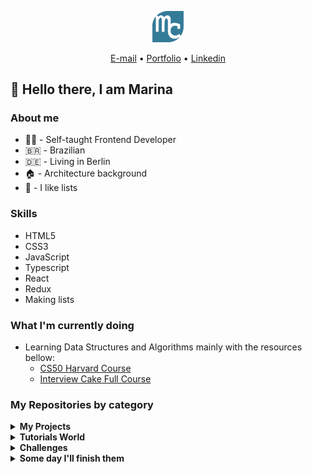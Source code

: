 <p align="center"><a href="https://marinafroes.github.io/Portfolio/" target="_blank"><img src="./mylogo.svg" alt="logo" title="logo" width="50"></a></p>
<p align="center">
  <a href="mailto:facosta.marina@gmail.com">E-mail</a> •
  <a href="https://marinafroes.github.io/Portfolio/" target="_blank">Portfolio</a> •
  <a href="https://www.linkedin.com/in/marina-froes-a-costa/" target="_blank">Linkedin</a>
</p>

## 👋 Hello there, I am Marina

### About me
  * 👩‍💻 - Self-taught Frontend Developer
  * 🇧🇷 - Brazilian
  * 🇩🇪 - Living in Berlin
  * 🏠 - Architecture background
  * 📝 - I like lists

### Skills
  * HTML5
  * CSS3
  * JavaScript
  * Typescript
  * React
  * Redux
  * Making lists

### What I'm currently doing 

  * Learning Data Structures and Algorithms mainly with the resources bellow:
    * [CS50 Harvard Course](https://cs50.harvard.edu/x/2020/)
    * [Interview Cake Full Course](https://www.interviewcake.com/)

### My Repositories by category

<details>
  <summary><strong>My Projects</strong></summary>

  | Title | Description | Technologies |
  |-------|-------------|--------------|
  | [Event Planner](https://github.com/MarinaFroes/Event_Planner) - IN PROGRESS | This web app to provide an easy way to plan events and invite friends sharing the costs with them | React + Redux + Typescript |
  | [My Portfolio](https://github.com/MarinaFroes/Portfolio) | My portfolio | React |
  | [My Reads](https://github.com/MarinaFroes/RDND-project1-MyReads)   | Udacity React Developer Nanodegree First Project| React |
  | [Would you rather game](https://github.com/MarinaFroes/RDND-project2-WouldYouRather)| Udacity React Developer Nanodegree Second Project| React + Redux |
  | [Mobile Flashcards](https://github.com/MarinaFroes/RDND-project3-mobile-flashcards)| Udacity React Developer Nanodegree Third Project| React Native |
  | [Tea Cozy Page](https://github.com/MarinaFroes/Tea-Cozy) | Originally created as part of the Codecademy Web Development Path using only HTML and CSS | React |
  | [Ravenous](https://github.com/MarinaFroes/Ravenous-Codecademy) | Yelp clone created as part of the Codecademy Web Development Path | React |
  | [Changing quotes app](https://github.com/MarinaFroes/Changing-quotes-app)| Really small react app to demonstrate state update in a specific interval| React |
  | [Portfolio](https://github.com/MarinaFroes/FEND-project1-Portfolio)   | Udacity Front-End Nanodegree First Project| HTML + CSS + JavaScript |
  | [Matching Game](https://github.com/MarinaFroes/FEND-project2-Matching-Game)   | Udacity Front-End Nanodegree Second Project| HTML + CSS + JavaScript |
  | [Arcade Game Clone](https://github.com/MarinaFroes/FEND-project3-Arcade-Game-Clone) | Udacity Front-End Nanodegree Third Project| HTML + CSS + JavaScript |
  | [Feed Reader Testing](https://github.com/MarinaFroes/FEND-project4-Feed-Reader-Testing) | Udacity Front-End Nanodegree Fourth Project| HTML + CSS + JavaScript + Jasmine |
  | [Restaurant Review App](https://github.com/MarinaFroes/FEND-project5-Restaurant-Review-App) | Udacity Front-End Nanodegree Fifth Project| HTML + CSS + JavaScript + ServiceWorker |
  | [Harry Potter Quiz](https://github.com/MarinaFroes/Harry-Potter-Quiz) | Quiz to test your knowledge about Harry Potter | HTML + CSS + JavaScript |

</details>

<details>
  <summary><strong>Tutorials World</strong></summary>

  | Title | Reference |
  |-------|-----------|
  | [React TDD Tutorial](https://github.com/MarinaFroes/react-tdd-tutorial) - IN PROGRESS | By [CodingItWrong](https://www.youtube.com/watch?v=0aAdglT39go&list=PLXXnezSEtvNMlfJFd1Z2wilxymcOaVl9Q&index=2&t=0s) |
  | [Tailwind CSS Crash Course](https://github.com/MarinaFroes/tailwind-basic-tutorial)| By [Traversy Media](https://www.youtube.com/watch?v=UBOj6rqRUME)|
  |[MERN Exercise Tracker](https://github.com/MarinaFroes/MERN-exercise-tracker-tutorial)| By [Freecodecamp](https://www.youtube.com/watch?v=7CqJlxBYj-M&t=2416s)|
  | [React Testing Library](https://github.com/MarinaFroes/react-testing-ilbrary-tutorial) | By [Techsith](https://www.youtube.com/watch?v=3e1GHCA3GP0)|
  | [React + Redux](https://github.com/MarinaFroes/redux-react-example) | By [Traversy Media](https://www.youtube.com/watch?v=93p3LxR9xfM)|
  | [Automation with Python](https://github.com/MarinaFroes/automation-with-python-tutorial) | By [Programming with Mosh](https://www.youtube.com/watch?v=_uQrJ0TkZlc) |
  | [Pokemon Search Tutorial](https://github.com/MarinaFroes/pokemon-search-tutorial) | By [Classsed](https://www.youtube.com/watch?v=0_C2X1yRRac) |
  | [Check Weather App with React](https://github.com/MarinaFroes/Check-Weather) | By [Hamza Mirza](https://www.youtube.com/watch?v=204C9yNeOYI&t=1857s) |
  | [Todo App with Vanilla JS](https://github.com/MarinaFroes/Todo-App) | By [Burak Tilek](https://www.youtube.com/watch?v=bFbXyPlXmhM) |
  | [Tic Tac Tow with React](https://github.com/MarinaFroes/Tic-Tac-Toe) | By [ReactJs](https://reactjs.org/tutorial/tutorial.html) |
  | [Simple React Calculator App](https://github.com/MarinaFroes/React-Calculator) | By [ Krissanawat Kaewsanmuang](https://medium.com/@kris101/create-a-simple-calculator-app-in-react-9fd645bb21ac) |

</details>

<details>
  <summary><strong>Challenges</strong></summary>

  | Title | Description |
  |-------|-----------|
  | [Chatbot challenge](https://github.com/MarinaFroes/chatbot-codeworks-challenge)|Chatbot created with HTML, CSS, JavaScript and jQuery for the Codeworks Coding Assessment|
  |[Four card feature Section](https://github.com/MarinaFroes/frontend-mentor-four-card-feature-section)| [Frontend Mentor Challenge](https://www.frontendmentor.io/challenges/four-card-feature-section-weK1eFYK) to practice HTML + CSS|
  |[Huddle Landing Page](https://github.com/MarinaFroes/frontend-mentor-huddle-landing-page)| [Frontend Mentor Challenge](https://www.frontendmentor.io/challenges/huddle-landing-page-with-alternating-feature-blocks-5ca5f5981e82137ec91a5100)  to practice HTML + CSS|
  |[Coding Bootcamp Testimonial Slider](https://github.com/MarinaFroes/frontend-mentor-testimonial)|[Frontend Mentor Challenge](https://www.frontendmentor.io/challenges/coding-bootcamp-testimonials-slider-4FNyLA8JL/intro) to practice HTML + CSS|
  |[Single Price Grid Component](https://github.com/MarinaFroes/frontend-mentor-single-price-grid)|[Frontend Mentor Challenge](https://www.frontendmentor.io/challenges/single-price-grid-component-5ce41129d0ff452fec5abbbc) to practice HTML + CSS|
  |[Fylo landing page with dark theme](https://github.com/MarinaFroes/frontend-mentor-fylo-dark-theme)|[Frontend Mentor Challenge](https://www.frontendmentor.io/challenges/fylo-dark-theme-landing-page-5ca5f2d21e82137ec91a50fd) to practice HTML + CSS|
  | [Giphy Gallery with JS](https://github.com/MarinaFroes/giphy-gallery-JS) | Created for an internship coding challenge |
  | [Giphy Gallery with React](https://github.com/MarinaFroes/giphy-gallery-react) | Created for an internship coding challenge |
  | [Interplay of components](https://github.com/MarinaFroes/interplay-of-components) | Created for an internship coding challenge using React + Redux + Typescript + Jest + Enzyme |

</details>

<details>
  <summary><strong>Some day I'll finish them</strong></summary>

  | Title | Description |
  |-------|-------------|
  | [Pizza Gallery](https://github.com/MarinaFroes/pizza-gallery)| Project created to learn webpack|
  | [React Quiz](https://github.com/MarinaFroes/React-quiz)| React quiz|
  | [Food Critic App](https://github.com/MarinaFroes/foodcritic-app) | Restaurant Review App |
  | [React Todo App](https://github.com/MarinaFroes/react-todo-app) | Todo app |
  | [React Form](https://github.com/MarinaFroes/react-form) | Form |

</details>
